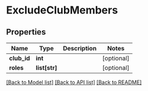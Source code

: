 # ExcludeClubMembers

## Properties
Name | Type | Description | Notes
------------ | ------------- | ------------- | -------------
**club_id** | **int** |  | [optional] 
**roles** | **list[str]** |  | [optional] 

[[Back to Model list]](../README.md#documentation-for-models) [[Back to API list]](../README.md#documentation-for-api-endpoints) [[Back to README]](../README.md)

